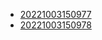 - [20221003150977](/zet/20221003150977/README.md)
- [20221003150978](/zet/20221003150978/README.md)
